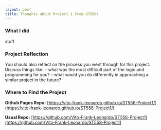 ```yaml
---
layout: post
title: Thoughts about Project 1 from ST558!
---
```


### What I did

stuff

### Project Reflection

You should also reflect on the process you went through for this project. Discuss things like:
– what was the most difficult part of the logic and programming for you?
– what would you do differently in approaching a similar project in the future?

### Where to Find the Project

**Github Pages Repo:** [https://vito-frank-leonardo.github.io/ST558-Project1/](https://vito-frank-leonardo.github.io/ST558-Project1/)

**Usual Repo:** [https://github.com/Vito-Frank-Leonardo/ST558-Project1](https://github.com/Vito-Frank-Leonardo/ST558-Project1)

